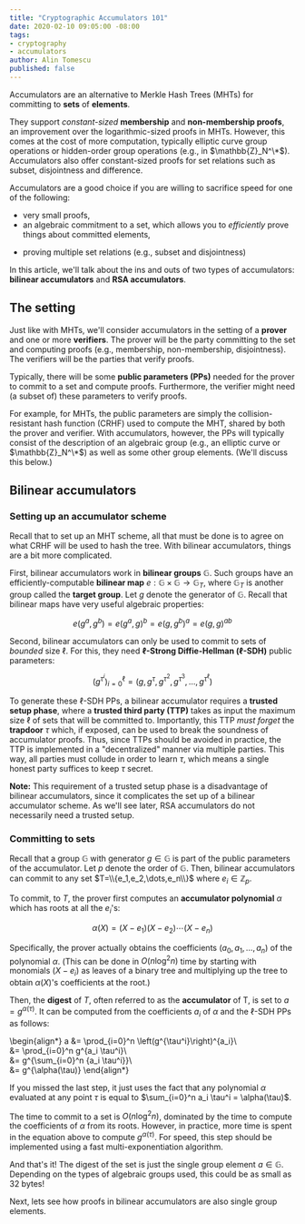 ```yaml
---
title: "Cryptographic Accumulators 101"
date: 2020-02-10 09:05:00 -08:00
tags:
- cryptography
- accumulators
author: Alin Tomescu
published: false
---
```


Accumulators are an alternative to Merkle Hash Trees (MHTs) for committing to **sets** of **elements**.
<!-- TODO: ref MHT -->
They support *constant-sized* **membership** and **non-membership proofs**, an improvement over the logarithmic-sized proofs in MHTs.
However, this comes at the cost of more computation, typically elliptic curve group operations or hidden-order group operations (e.g., in $\mathbb{Z}_N^\*$).
Accumulators also offer constant-sized proofs for set relations such as subset, disjointness and difference.
<!-- TODO: ref Babis's papers -->

Accumulators are a good choice if you are willing to sacrifice speed for one of the following:
 
 - very small proofs, 
 - an algebraic commitment to a set, which allows you to *efficiently* prove things about committed elements,
<!-- TODO: ref papers that build credential systems from accumulators -->
 - proving multiple set relations (e.g., subset and disjointness)
<!-- TODO: ref papers that use set operations -->

In this article, we'll talk about the ins and outs of two types of accumulators: **bilinear accumulators** and **RSA accumulators**.
<!-- TODO: ref papers -->

## The setting

Just like with MHTs, we'll consider accumulators in the setting of a **prover** and one or more **verifiers**.
The prover will be the party committing to the set and computing proofs (e.g., membership, non-membership, disjointness).
The verifiers will be the parties that verify proofs.

Typically, there will be some **public parameters (PPs)** needed for the prover to commit to a set and compute proofs.
Furthermore, the verifier might need (a subset of) these parameters to verify proofs.

For example, for MHTs, the public parameters are simply the collision-resistant hash function (CRHF) used to compute the MHT, shared by both the prover and verifier.
With accumulators, however, the PPs will typically consist of the description of an algebraic group (e.g., an elliptic curve or $\mathbb{Z}_N^\*$) as well as some other group elements.
(We'll discuss this below.)

## Bilinear accumulators

### Setting up an accumulator scheme

Recall that to set up an MHT scheme, all that must be done is to agree on what CRHF will be used to hash the tree.
With bilinear accumulators, things are a bit more complicated.

First, bilinear accumulators work in **bilinear groups** $\mathbb{G}$.
Such groups have an efficiently-computable **bilinear map** $e : \mathbb{G}\times\mathbb{G}\rightarrow\mathbb{G}_T$, where $\mathbb{G}_T$ is another group called the **target group**. <!-- TODO: note about pairing type -->
Let $g$ denote the generator of $\mathbb{G}$.
Recall that bilinear maps have very useful algebraic properties:

$$e(g^a,g^b)=e(g^a,g)^b=e(g,g^b)^a=e(g,g)^{ab}$$

Second, bilinear accumulators can only be used to commit to sets of _bounded_ size $\ell$.
For this, they need **$\ell$-Strong Diffie-Hellman ($\ell$-SDH)** public parameters:

$$\left(g^{\tau^i}\right)_{i=0}^{\ell} = (g, g^\tau, g^{\tau^2}, g^{\tau^3},\dots,g^{\tau^\ell})$$

To generate these $\ell$-SDH PPs, a bilinear accumulator requires a **trusted setup phase**, where a **trusted third party (TTP)** takes as input the maximum size $\ell$ of sets that will be committed to.
Importantly, this TTP *must forget* the **trapdoor** $\tau$ which, if exposed, can be used to break the soundness of accumulator proofs.
Thus, since TTPs should be avoided in practice, the TTP is implemented in a "decentralized" manner via multiple parties.
This way, all parties must collude in order to learn $\tau$, which means a single honest party suffices to keep $\tau$ secret.

**Note:** This requirement of a trusted setup phase is a disadvantage of bilinear accumulators, since it complicates the set up of a bilinear accumulator scheme.
As we'll see later, RSA accumulators do not necessarily need a trusted setup.

### Committing to sets

Recall that a group $\mathbb{G}$ with generator $g\in \mathbb{G}$ is part of the public parameters of the accumulator.
Let $p$ denote the order of $\mathbb{G}$.
Then, bilinear accumulators can commit to any set $T=\\{e_1,e_2,\dots,e_n\\}$ where $e_i \in \mathbb{Z}_p$.

To commit, to $T$, the prover first computes an **accumulator polynomial** $\alpha$ which has roots at all the $e_i$'s:

$$\alpha(X) = (X-e_1)(X-e_2)\cdots(X-e_n)$$

Specifically, the prover actually obtains the coefficients $(a_0, a_1, \dots, a_n)$ of the polynomial $\alpha$.
(This can be done in $O(n\log^2{n})$ time by starting with monomials $(X-e_i)$ as leaves of a binary tree and multiplying up the tree to obtain $\alpha(X)$'s coefficients at the root.)

Then, the **digest** of $T$, often referred to as the **accumulator** of T, is set to $a=g^{\alpha(\tau)}$.
It can be computed from the coefficients $a_i$ of $\alpha$ and the $\ell$-SDH PPs as follows:

\begin{align\*}
    a &= \prod_{i=0}^n \left(g^{\tau^i}\right)^{a_i}\\\
      &= \prod_{i=0}^n g^{a_i \tau^i}\\\
      &= g^{\sum_{i=0}^n {a_i \tau^i}}\\\
      &= g^{\alpha(\tau)}
\end{align\*}

If you missed the last step, it just uses the fact that any polynomial $\alpha$ evaluated at any point $\tau$ is equal to $\sum_{i=0}^n a_i \tau^i = \alpha(\tau)$.

The time to commit to a set is $O(n\log^2{n})$, dominated by the time to compute the coefficients of $\alpha$ from its roots.
However, in practice, more time is spent in the equation above to compute $g^{\alpha(\tau)}$.
For speed, this step should be implemented using a fast multi-exponentiation algorithm. <!-- TODO: cite -->

And that's it! The digest of the set is just the single group element $a\in \mathbb{G}$.
Depending on the types of algebraic groups used, this could be as small as 32 bytes! 

Next, lets see how proofs in bilinear accumulators are also single group elements.
